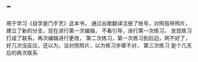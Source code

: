 # -
用于学习《自学是门手艺》这本书，
通过谷歌翻译注册了账号，对照指导照片，建立了新的分支，现在进行第一次编辑，
不看引导，进行第一次练习，
发现练习打成了联系，再次编辑进行更改，
第二次练习，第一次练习到后边，网不好了，好几次没反应，还以为，没对照照片，以为练习步骤不对，
第三次练习
是个几天后的再次联系
